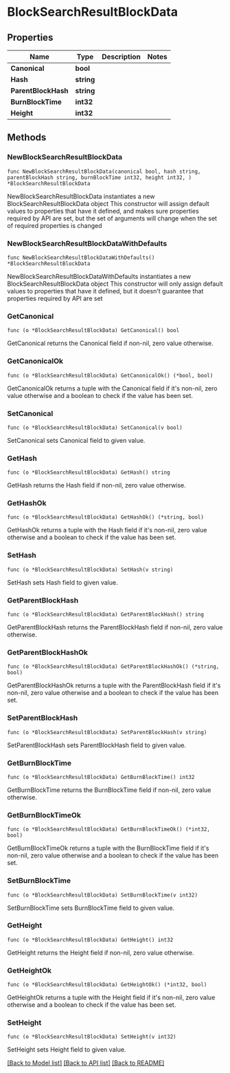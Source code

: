 # BlockSearchResultBlockData

## Properties

Name | Type | Description | Notes
------------ | ------------- | ------------- | -------------
**Canonical** | **bool** |  | 
**Hash** | **string** |  | 
**ParentBlockHash** | **string** |  | 
**BurnBlockTime** | **int32** |  | 
**Height** | **int32** |  | 

## Methods

### NewBlockSearchResultBlockData

`func NewBlockSearchResultBlockData(canonical bool, hash string, parentBlockHash string, burnBlockTime int32, height int32, ) *BlockSearchResultBlockData`

NewBlockSearchResultBlockData instantiates a new BlockSearchResultBlockData object
This constructor will assign default values to properties that have it defined,
and makes sure properties required by API are set, but the set of arguments
will change when the set of required properties is changed

### NewBlockSearchResultBlockDataWithDefaults

`func NewBlockSearchResultBlockDataWithDefaults() *BlockSearchResultBlockData`

NewBlockSearchResultBlockDataWithDefaults instantiates a new BlockSearchResultBlockData object
This constructor will only assign default values to properties that have it defined,
but it doesn't guarantee that properties required by API are set

### GetCanonical

`func (o *BlockSearchResultBlockData) GetCanonical() bool`

GetCanonical returns the Canonical field if non-nil, zero value otherwise.

### GetCanonicalOk

`func (o *BlockSearchResultBlockData) GetCanonicalOk() (*bool, bool)`

GetCanonicalOk returns a tuple with the Canonical field if it's non-nil, zero value otherwise
and a boolean to check if the value has been set.

### SetCanonical

`func (o *BlockSearchResultBlockData) SetCanonical(v bool)`

SetCanonical sets Canonical field to given value.


### GetHash

`func (o *BlockSearchResultBlockData) GetHash() string`

GetHash returns the Hash field if non-nil, zero value otherwise.

### GetHashOk

`func (o *BlockSearchResultBlockData) GetHashOk() (*string, bool)`

GetHashOk returns a tuple with the Hash field if it's non-nil, zero value otherwise
and a boolean to check if the value has been set.

### SetHash

`func (o *BlockSearchResultBlockData) SetHash(v string)`

SetHash sets Hash field to given value.


### GetParentBlockHash

`func (o *BlockSearchResultBlockData) GetParentBlockHash() string`

GetParentBlockHash returns the ParentBlockHash field if non-nil, zero value otherwise.

### GetParentBlockHashOk

`func (o *BlockSearchResultBlockData) GetParentBlockHashOk() (*string, bool)`

GetParentBlockHashOk returns a tuple with the ParentBlockHash field if it's non-nil, zero value otherwise
and a boolean to check if the value has been set.

### SetParentBlockHash

`func (o *BlockSearchResultBlockData) SetParentBlockHash(v string)`

SetParentBlockHash sets ParentBlockHash field to given value.


### GetBurnBlockTime

`func (o *BlockSearchResultBlockData) GetBurnBlockTime() int32`

GetBurnBlockTime returns the BurnBlockTime field if non-nil, zero value otherwise.

### GetBurnBlockTimeOk

`func (o *BlockSearchResultBlockData) GetBurnBlockTimeOk() (*int32, bool)`

GetBurnBlockTimeOk returns a tuple with the BurnBlockTime field if it's non-nil, zero value otherwise
and a boolean to check if the value has been set.

### SetBurnBlockTime

`func (o *BlockSearchResultBlockData) SetBurnBlockTime(v int32)`

SetBurnBlockTime sets BurnBlockTime field to given value.


### GetHeight

`func (o *BlockSearchResultBlockData) GetHeight() int32`

GetHeight returns the Height field if non-nil, zero value otherwise.

### GetHeightOk

`func (o *BlockSearchResultBlockData) GetHeightOk() (*int32, bool)`

GetHeightOk returns a tuple with the Height field if it's non-nil, zero value otherwise
and a boolean to check if the value has been set.

### SetHeight

`func (o *BlockSearchResultBlockData) SetHeight(v int32)`

SetHeight sets Height field to given value.



[[Back to Model list]](../README.md#documentation-for-models) [[Back to API list]](../README.md#documentation-for-api-endpoints) [[Back to README]](../README.md)


